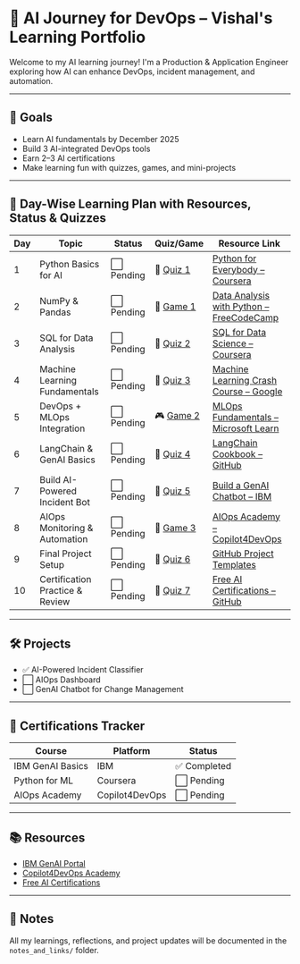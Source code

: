 # 🚀 AI Journey for DevOps – Vishal's Learning Portfolio

Welcome to my AI learning journey! I'm a Production & Application Engineer exploring how AI can enhance DevOps, incident management, and automation.

---

## 🎯 Goals

- Learn AI fundamentals by December 2025  
- Build 3 AI-integrated DevOps tools  
- Earn 2–3 AI certifications  
- Make learning fun with quizzes, games, and mini-projects  

---

## 📅 Day-Wise Learning Plan with Resources, Status & Quizzes

| Day | Topic                            | Status     | Quiz/Game | Resource Link |
|-----|----------------------------------|------------|-----------|----------------|
| 1   | Python Basics for AI             | ⬜ Pending | 🧩 [Quiz 1](01_foundations/quiz_python_basics.md) | [Python for Everybody – Coursera](https://www.coursera.org/learn/python) |
| 2   | NumPy & Pandas                   | ⬜ Pending | 🎲 [Game 1](01_foundations/game_numpy_puzzle.md) | [Data Analysis with Python – FreeCodeCamp](https://www.freecodecamp.org/learn/data-analysis-with-python/) |
| 3   | SQL for Data Analysis            | ⬜ Pending | 🧠 [Quiz 2](01_foundations/quiz_sql_basics.md) | [SQL for Data Science – Coursera](https://www.coursera.org/learn/sql-for-data-science) |
| 4   | Machine Learning Fundamentals    | ⬜ Pending | 🧩 [Quiz 3](01_foundations/quiz_ml_basics.md) | [Machine Learning Crash Course – Google](https://developers.google.com/machine-learning/crash-course) |
| 5   | DevOps + MLOps Integration       | ⬜ Pending | 🎮 [Game 2](02_devops_ai_integration/game_mlops.md) | [MLOps Fundamentals – Microsoft Learn](https://learn.microsoft.com/en-us/training/paths/mlops-fundamentals/) |
| 6   | LangChain & GenAI Basics         | ⬜ Pending | 🧠 [Quiz 4](03_genai_projects/quiz_langchain.md) | [LangChain Cookbook – GitHub](https://github.com/hwchase17/langchain-cookbook) |
| 7   | Build AI-Powered Incident Bot    | ⬜ Pending | 🧩 [Quiz 5](03_genai_projects/quiz_incident_bot.md) | [Build a GenAI Chatbot – IBM](https://developer.ibm.com/articles/build-a-genai-chatbot-with-watsonx/) |
| 8   | AIOps Monitoring & Automation    | ⬜ Pending | 🎲 [Game 3](02_devops_ai_integration/game_aiops.md) | [AIOps Academy – Copilot4DevOps](https://copilot4devops.com/ai-for-devops-academy/) |
| 9   | Final Project Setup              | ⬜ Pending | 🧠 [Quiz 6](03_genai_projects/quiz_final_project.md) | [GitHub Project Templates](https://github.com/topics/project-template) |
| 10  | Certification Practice & Review  | ⬜ Pending | 🧩 [Quiz 7](04_certificates/quiz_certification_review.md) | [Free AI Certifications – GitHub](https://github.com/cloudcommunity/Free-Certifications) |

---

## 🛠️ Projects

- ✅ AI-Powered Incident Classifier  
- ⬜ AIOps Dashboard  
- ⬜ GenAI Chatbot for Change Management  

---

## 🏅 Certifications Tracker

| Course | Platform | Status |
|--------|----------|--------|
| IBM GenAI Basics | IBM | ✅ Completed |
| Python for ML | Coursera | ⬜ Pending |
| AIOps Academy | Copilot4DevOps | ⬜ Pending |

---

## 📚 Resources

- [IBM GenAI Portal](https://www.ibm.com/new/training/jumpstart-your-ai-learning-journey-with-ibm-for-free)  
- [Copilot4DevOps Academy](https://copilot4devops.com/ai-for-devops-academy/)  
- [Free AI Certifications](https://github.com/cloudcommunity/Free-Certifications)  

---

## 🧾 Notes

All my learnings, reflections, and project updates will be documented in the `notes_and_links/` folder.
